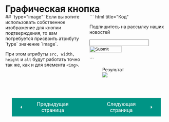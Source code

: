# Графическая кнопка

<div style="display:flex;margin-top:-20px;" markdown>
<div style="flex:1;margin-right:20px;width:40%;" markdown>
## `type="image"`
Если вы хотите использовать собственное изображение для кнопки подтверждения, то вам потребуется присвоить атрибуту `type` значение `image`.

При этом атрибуты `src, width, height` и `alt` будут работать точно так же, как и для элемента `<img>`.
</div>
<div style="flex:1;width:60%;" markdown>
``` html title="Код"
<form action="https://www.example.com.com/subscribe.php">
    <p>Подпишитесь на рассылку наших новостей</p>
    <input type="text" name="email" />
    <input type="image" src="images/subscribe.jpg"
    width="100" height="20">
</form>
```

<figure><figcaption>Результат</figcaption><img src="/html-css-manual/assets/images/formgrafic.png"></figure></div></div>

<div style="display: flex; justify-content: space-between; padding: 20px; margin-top:30px;"><button class="custom-button" style="background-color: rgb(0, 148, 133); color: white; font-family: 'Roboto', sans-serif; border: none; cursor: pointer; padding: 10px 20px; font-size: 16px; display: flex; align-items: center;" onclick="window.location.href='/html-css-manual/html/forms/confirm'"><svg xmlns="http://www.w3.org/2000/svg" viewBox="0 0 24 24" style="fill: white; width: 20px; height: 20px;"><path d="M15 18l-6-6 6-6" /></svg><span style="margin: 0 10px;">Предыдущая страница</span></button><button class="custom-button" style="background-color: rgb(0, 148, 133); color: white; font-family: 'Roboto', sans-serif; border: none; cursor: pointer; padding: 10px 20px; font-size: 16px; display: flex; align-items: center;" onclick="window.location.href='/html-css-manual/html/forms/hidden'"><span style="margin: 0 10px;">Следующая страница</span><svg xmlns="http://www.w3.org/2000/svg" viewBox="0 0 24 24" style="fill: white; width: 20px; height: 20px;"><path d="M9 18l6-6-6-6" /></svg></button></div>
